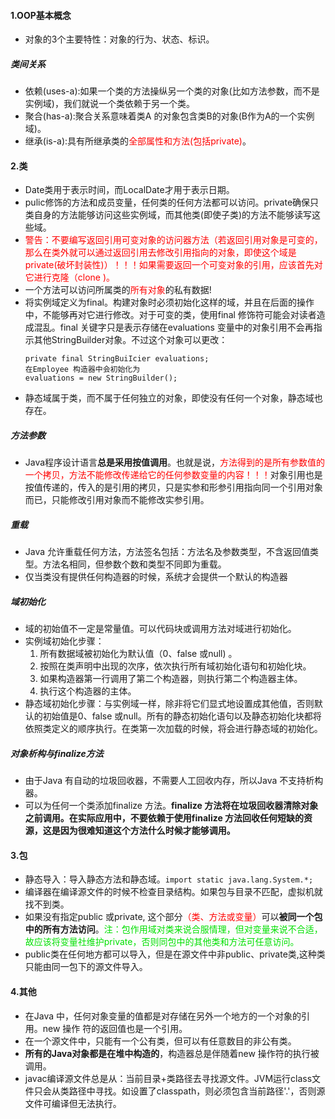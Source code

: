 #### 1.OOP基本概念
- 对象的3个主要特性：对象的行为、状态、标识。
##### 类间关系
- 依赖(uses-a):如果一个类的方法操纵另一个类的对象(比如方法参数，而不是实例域)，我们就说一个类依赖于另一个类。
- 聚合(has-a):聚合关系意味着类A 的对象包含类B的对象(B作为A的一个实例域)。
- 继承(is-a):具有所继承类的<font color=red>全部属性和方法(包括private)</font>。

#### 2.类
- Date类用于表示时间，而LocalDate才用于表示日期。
- pulic修饰的方法和成员变量，任何类的任何方法都可以访问。private确保只类自身的方法能够访问这些实例域，而其他类(即使子类)的方法不能够读写这些域。
- <font color=red>警告：不要编写返回引用可变对象的访问器方法（若返回引用对象是可变的，那么在类外就可以通过返回引用去修改引用指向的对象，即使这个域是private(破坏封装性)）！！！如果需要返回一个可变对象的引用，应该首先对它进行克隆（clone )。</font>
- 一个方法可以访问所属类的<font color=red>所有对象</font>的私有数据!
- 将实例域定义为final。构建对象时必须初始化这样的域，并且在后面的操作中，不能够再对它进行修改。对于可变的类，使用final 修饰符可能会对读者造成混乱。final 关键字只是表示存储在evaluations 变量中的对象引用不会再指示其他StringBuilder对象。不过这个对象可以更改：
    ```
    private final StringBuiIcier evaluations;
    在Employee 构造器中会初始化为
    evaluations = new StringBuilder();
    ```
- 静态域属于类，而不属于任何独立的对象，即使没有任何一个对象，静态域也存在。
##### 方法参数
- Java程序设计语言**总是采用按值调用**。也就是说，<font color=red>方法得到的是所有参数值的一个拷贝，方法不能修改传递给它的任何参数变量的内容！！！</font>对象引用也是按值传递的，传入的是引用的拷贝，只是实参和形参引用指向同一个引用对象而已，只能修改引用对象而不能修改实参引用。
##### 重载
- Java 允许重载任何方法，方法签名包括：方法名及参数类型，不含返回值类型。方法名相同，但参数个数和类型不同即为重载。
- 仅当类没有提供任何构造器的时候，系统才会提供一个默认的构造器

##### 域初始化
- 域的初始值不一定是常量值。可以代码块或调用方法对域进行初始化。
- 实例域初始化步骤：
    1. 所有数据域被初始化为默认值（0、false 或null) 。
    2. 按照在类声明中出现的次序，依次执行所有域初始化语句和初始化块。
    3. 如果构造器第一行调用了第二个构造器，则执行第二个构造器主体。
    4. 执行这个构造器的主体。
- 静态域初始化步骤：与实例域一样，除非将它们显式地设置成其他值，否则默认的初始值是0、false 或null。所有的静态初始化语句以及静态初始化块都将依照类定义的顺序执行。在类第一次加载的时候，将会进行静态域的初始化。

##### 对象析构与finalize方法
- 由于Java 有自动的垃圾回收器，不需要人工回收内存，所以Java 不支持析构器。
- 可以为任何一个类添加finalize 方法。**finalize 方法将在垃圾回收器清除对象之前调用。**在实际应用中，不要依赖于使用finalize 方法回收任何短缺的资源，这是因为**很难知道这个方法什么时候才能够调用。**

#### 3.包
- 静态导入：导入静态方法和静态域。`import static java.lang.System.*;`
- 编译器在编译源文件的时候不检查目录结构。如果包与目录不匹配，虚拟机就找不到类。
- 如果没有指定public 或private, 这个部分<font color=red>（类、方法或变量）</font>可以**被同一个包中的所有方法访问**。<font color=gren>注：包作用域对类来说合服情理，但对变量来说不合适，故应该将变量社维护private，否则同包中的其他类和方法可任意访问。</font>
- public类在任何地方都可以导入，但是在源文件中非public、private类,这种类只能由同一包下的源文件导入。

#### 4.其他
- 在Java 中，任何对象变量的值都是对存储在另外一个地方的一个对象的引用。new 操作
符的返回值也是一个引用。
- 在一个源文件中，只能有一个公有类，但可以有任意数目的非公有类。
- **所有的Java对象都是在堆中构造的**，构造器总是伴随着new 操作符的执行被调用。
- javac编译源文件总是从：当前目录+类路径去寻找源文件。JVM运行class文件只会从类路径中寻找。如设置了classpath，则必须包含当前路径'.'，否则源文件可编译但无法执行。


